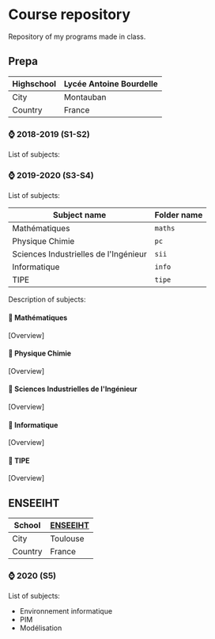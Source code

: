 # Course repository

Repository of my programs made in class.

## Prepa

| Highschool | Lycée Antoine Bourdelle |
|-------|-----------|
| City       | Montauban               |
| Country    | France                  |

### ⌚ 2018-2019 (S1-S2)

List of subjects:

### ⌚ 2019-2020 (S3-S4)

List of subjects:

| Subject name | Folder name |
|-------|-----------|
| Mathématiques |  ```maths``` |
| Physique Chimie | ```pc``` |
| Sciences Industrielles de l'Ingénieur | ```sii``` |
| Informatique | ```info``` |
| TIPE | ```tipe``` |

Description of subjects:

#### 📓 Mathématiques

[Overview]

#### 📓 Physique Chimie

[Overview]

#### 📓 Sciences Industrielles de l'Ingénieur

[Overview]

#### 📓 Informatique

[Overview]

#### 📓 TIPE

[Overview]

## ENSEEIHT

| School | [ENSEEIHT]([www.enseeiht.fr](https://www.enseeiht.fr/)) |
|-------|-----------|
| City       | Toulouse               |
| Country    | France                  |

### ⌚ 2020 (S5)

List of subjects:

- Environnement informatique
- PIM
- Modélisation
